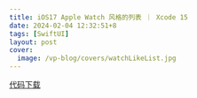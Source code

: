 ```yaml
---
title: iOS17 Apple Watch 风格的列表 ｜ Xcode 15
date: 2024-02-04 12:32:51+8
tags: [SwiftUI]
layout: post
cover:
  image: /vp-blog/covers/watchLikeList.jpg
---
```



<script setup>
import CodeSandbox from '@/components/InDoc/CodeSandbox.vue'
</script>

<CodeSandbox src="https://player.bilibili.com/player.html?aid=1900022076&bvid=BV1ym411X762&cid=1429607977&p=1"></CodeSandbox>

[代码下载](https://github.com/shenxiang11/WatchLikeList)

